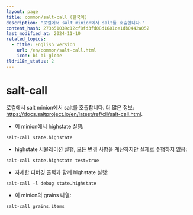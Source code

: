 ```yaml
---
layout: page
title: common/salt-call (한국어)
description: "로컬에서 salt minion에서 salt를 호출합니다."
content_hash: 273b51039c12cf8fd3fd08d1601ce1db0442a052
last_modified_at: 2024-11-10
related_topics:
  - title: English version
    url: /en/common/salt-call.html
    icon: bi bi-globe
tldri18n_status: 2
---
```

# salt-call

로컬에서 salt minion에서 salt를 호출합니다.
더 많은 정보: <https://docs.saltproject.io/en/latest/ref/cli/salt-call.html>.

- 이 minion에서 highstate 실행:

`salt-call state.highstate`

- highstate 시뮬레이션 실행, 모든 변경 사항을 계산하지만 실제로 수행하지 않음:

`salt-call state.highstate test=true`

- 자세한 디버깅 출력과 함께 highstate 실행:

`salt-call -l debug state.highstate`

- 이 minion의 grains 나열:

`salt-call grains.items`
